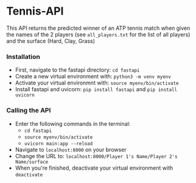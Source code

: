 # Tennis-API
This API returns the predicted winner of an ATP tennis match when given the names of the 2 players (see `all_players.txt` for the list of all players) and the surface (Hard, Clay, Grass)

### Installation
- First, navigate to the fastapi directory: `cd fastapi`
- Create a new virtual environment with: `python3 -m venv myenv`
- Activate your virtual environmnt with: `source myenv/bin/activate`
- Install fastapi and uvicorn: `pip install fastapi` and `pip install uvicorn`

### Calling the API
- Enter the following commands in the terminal:
    - `cd fastapi`
    - `source myenv/bin/activate`
    - `uvicorn main:app --reload`
- Navigate to `localhost:8000` on your browser
- Change the URL to: `localhost:8000/Player 1's Name/Player 2's Name/surface`
- When you're finished, deactivate your virtual environment with `deactivate`